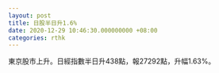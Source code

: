 ```yaml
---
layout: post
title: 日股半日升1.6%
date: 2020-12-29 10:46:30.000000000 +08:00
categories: rthk
---
```


東京股市上升。日經指數半日升438點，報27292點，升幅1.63%。
